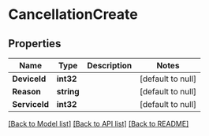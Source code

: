 # CancellationCreate

## Properties
Name | Type | Description | Notes
------------ | ------------- | ------------- | -------------
**DeviceId** | **int32** |  | [default to null]
**Reason** | **string** |  | [default to null]
**ServiceId** | **int32** |  | [default to null]

[[Back to Model list]](../README.md#documentation-for-models) [[Back to API list]](../README.md#documentation-for-api-endpoints) [[Back to README]](../README.md)


